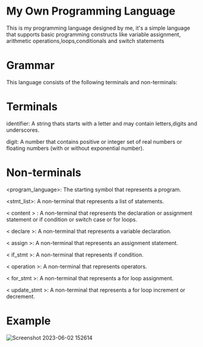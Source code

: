 # My Own Programming Language
This is my programming language designed by me, it's a simple language that supports basic programming constructs like variable assignment, arithmetic operations,loops,conditionals and switch statements

# Grammar
This language consists of the following terminals and non-terminals:

# Terminals
identifier: A string thats starts with a letter and may contain letters,digits and underscores.

digit: A number that contains positive or integer set of real numbers or floating numbers (with or without exponential number).

# Non-terminals
<program_language>: The starting symbol that represents a program.

<stmt_list>: A non-terminal that represents a list of statements.

< content > : A non-terminal that represents the declaration or assignment statement or if condition or switch case or for loops. 
	
	
< declare >: A non-terminal that represents a variable declaration.
	
< assign >: A non-terminal that represents an assignment statement.
	
	
< if_stmt >: A non-terminal that represents if condition.	
	
< operation >: A non-terminal that represents operators.
	
< for_stmt >: A non-terminal that represents a for loop assignment.
	
< update_stmt >: A non-terminal that represents a for loop increment or decrement.

# Example
![Screenshot 2023-06-02 152614](https://github.com/Nadineislam/MyOwnProgrammingLanguage/assets/96357226/24469bb8-6a49-4013-8645-b9296d80456b)


	

